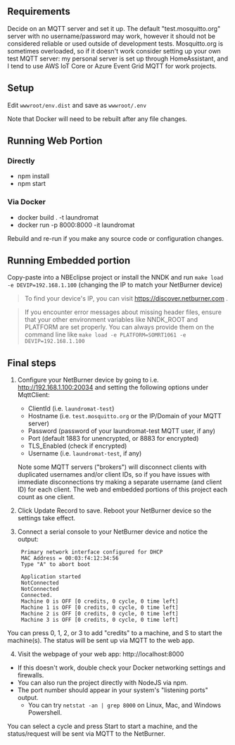 ## Requirements

Decide on an MQTT server and set it up. The default "test.mosquitto.org" server
with no username/password may work, however it should not be considered reliable
or used outside of development tests. Mosquitto.org is sometimes overloaded, so
if it doesn't work consider setting up your own test MQTT server: my personal
server is set up through HomeAssistant, and I tend to use AWS IoT Core or Azure
Event Grid MQTT for work projects.

## Setup

Edit `wwwroot/env.dist` and save as `wwwroot/.env`

Note that Docker will need to be rebuilt after any file changes.

## Running Web Portion

### Directly

- npm install
- npm start

### Via Docker

- docker build . -t laundromat
- docker run -p 8000:8000 -it laundromat

Rebuild and re-run if you make any source code or configuration changes.

## Running Embedded portion

Copy-paste into a NBEclipse project or install the NNDK and run `make load -e DEVIP=192.168.1.100`
(changing the IP to match your NetBurner device)

> To find your device's IP, you can visit https://discover.netburner.com .

> If you encounter error messages about missing header files, ensure that your other environment variables like NNDK_ROOT and PLATFORM are set properly. You can always provide them on the command line like `make load -e PLATFORM=SOMRT1061 -e DEVIP=192.168.1.100`

## Final steps

1. Configure your NetBurner device by going to i.e. http://192.168.1.100:20034 and
setting the following options under MqttClient:

	- ClientId (i.e. `laundromat-test`)
	- Hostname (i.e. `test.mosquitto.org` or the IP/Domain of your MQTT server)
	- Password (password of your laundromat-test MQTT user, if any)
	- Port (default 1883 for unencrypted, or 8883 for encrypted)
	- TLS_Enabled (check if encrypted)
	- Username (i.e. `laundromat-test`, if any)

	Note some MQTT servers ("brokers") will disconnect clients with duplicated
	usernames and/or client IDs, so if you have issues with immediate disconnections
	try making a separate username (and client ID) for each client. The web and embedded
	portions of this project each count as one client.

2. Click Update Record to save. Reboot your NetBurner device so the settings take effect.
3. Connect a serial console to your NetBurner device and notice the output:

        Primary network interface configured for DHCP
        MAC Address = 00:03:f4:12:34:56
        Type "A" to abort boot

        Application started
        NotConnected
        NotConnected
        Connected.
        Machine 0 is OFF [0 credits, 0 cycle, 0 time left]
        Machine 1 is OFF [0 credits, 0 cycle, 0 time left]
        Machine 2 is OFF [0 credits, 0 cycle, 0 time left]
        Machine 3 is OFF [0 credits, 0 cycle, 0 time left]

  You can press 0, 1, 2, or 3 to add "credits" to a machine, and S to start the machine(s). The status will be sent up via MQTT to the web app.

4. Visit the webpage of your web app: http://localhost:8000
  - If this doesn't work, double check your Docker networking settings and firewalls.
  - You can also run the project directly with NodeJS via npm.
  - The port number should appear in your system's "listening ports" output.
    - You can try `netstat -an | grep 8000` on Linux, Mac, and Windows Powershell.

  You can select a cycle and press Start to start a machine, and the status/request will be sent via MQTT to the NetBurner.